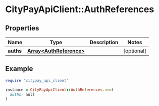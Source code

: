 # CityPayApiClient::AuthReferences

## Properties

| Name | Type | Description | Notes |
| ---- | ---- | ----------- | ----- |
| **auths** | [**Array&lt;AuthReference&gt;**](AuthReference.md) |  | [optional] |

## Example

```ruby
require 'citypay_api_client'

instance = CityPayApiClient::AuthReferences.new(
  auths: null
)
```

